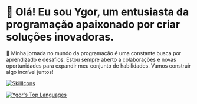 # 👋 Olá! Eu sou Ygor, um entusiasta da programação apaixonado por criar soluções inovadoras.

🚀 Minha jornada no mundo da programação é uma constante busca por aprendizado e desafios. Estou sempre aberto a colaborações e novas oportunidades para expandir meu conjunto de habilidades. Vamos construir algo incrível juntos!

[![SkillIcons](https://skillicons.dev/icons?i=python,java,spring,docker,html,css,js,figma)](https://skillicons.dev)<br/>
<div align="left">
  
[![Ygor's Top Languages](https://github-readme-stats.vercel.app/api/top-langs/?username=calimanis-ygor&theme=blue-white)](https://github.com/anuraghazra/github-readme-stats)
  
 </div>
